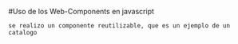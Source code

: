 #Uso de los Web-Components en javascript
```
se realizo un componente reutilizable, que es un ejemplo de un catalogo
```